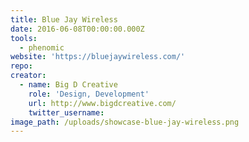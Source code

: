 ```yaml
---
title: Blue Jay Wireless
date: 2016-06-08T00:00:00.000Z
tools:
  - phenomic
website: 'https://bluejaywireless.com/'
repo:
creator:
  - name: Big D Creative
    role: 'Design, Development'
    url: http://www.bigdcreative.com/
    twitter_username:
image_path: /uploads/showcase-blue-jay-wireless.png
---
```

